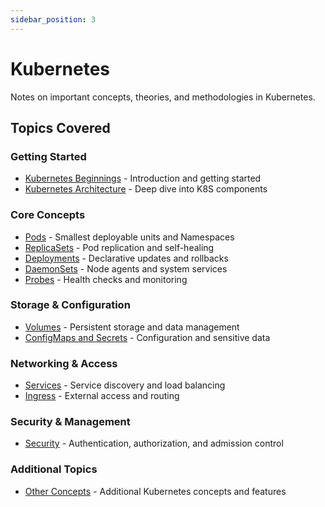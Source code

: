 ```yaml
---
sidebar_position: 3
---
```


# Kubernetes

Notes on important concepts, theories, and methodologies in Kubernetes.

## Topics Covered

### Getting Started
- [Kubernetes Beginnings](./Kubernetes-Beginnings.md) - Introduction and getting started
- [Kubernetes Architecture](./Kubernetes-Architecture.md) - Deep dive into K8S components

### Core Concepts
- [Pods](./Pods.md) - Smallest deployable units and Namespaces
- [ReplicaSets](./Replicasets.md) - Pod replication and self-healing
- [Deployments](./Deployments.md) - Declarative updates and rollbacks
- [DaemonSets](./Daemonsets.md) - Node agents and system services
- [Probes](./Probes.md) - Health checks and monitoring

### Storage & Configuration
- [Volumes](./Volumes.md) - Persistent storage and data management
- [ConfigMaps and Secrets](./Configmaps-and-Secrets.md) - Configuration and sensitive data

### Networking & Access
- [Services](./Services.md) - Service discovery and load balancing
- [Ingress](./Ingress.md) - External access and routing

### Security & Management
- [Security](./Security.md) - Authentication, authorization, and admission control

### Additional Topics
- [Other Concepts](./Other-Concepts.md) - Additional Kubernetes concepts and features
